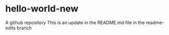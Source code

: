 # hello-world-new
A github repository
This is an update in the README.md file in the readme-edits branch
